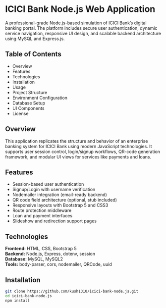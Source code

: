 # ICICI Bank Node.js Web Application

A professional-grade Node.js-based simulation of ICICI Bank’s digital banking portal. The platform includes secure user authentication, dynamic service navigation, responsive UI design, and scalable backend architecture using MySQL and Express.js.

## Table of Contents

- Overview
- Features
- Technologies
- Installation
- Usage
- Project Structure
- Environment Configuration
- Database Setup
- UI Components
- License

## Overview

This application replicates the structure and behavior of an enterprise banking system for ICICI Bank using modern JavaScript technologies. It supports user session control, login/signup workflows, QR-code generation framework, and modular UI views for services like payments and loans.

## Features

- Session-based user authentication
- Signup/Login with username verification
- Nodemailer integration (email-ready backend)
- QR code field architecture (optional, stub included)
- Responsive layouts with Bootstrap 5 and CSS3
- Route protection middleware
- Loan and payment interfaces
- Slideshow and redirection support pages

## Technologies

**Frontend:** HTML, CSS, Bootstrap 5  
**Backend:** Node.js, Express, dotenv, session  
**Database:** MySQL, MySQL2  
**Tools:** body-parser, cors, nodemailer, QRCode, uuid

## Installation

```bash
git clone https://github.com/kush1310/icici-bank-node.js.git
cd icici-bank-node.js
npm install
